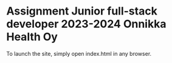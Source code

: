 # Assignment Junior full-stack developer 2023-2024 Onnikka Health Oy

To launch the site, simply open index.html in any browser.